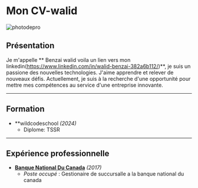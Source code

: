 # Mon CV-walid

![photodepro](https://github.com/user-attachments/assets/75dc9d22-460a-487b-b7ec-fadbe5faac5d)


## Présentation

Je m'appelle ** Benzai walid voila un lien vers mon linkedin(https://www.linkedin.com/in/walid-benzai-382a6b112/)**, je suis un passione des nouvelles technologies. J'aime apprendre et relever de nouveaux défis. Actuellement, je suis à la recherche d'une opportunité pour mettre mes compétences au service d'une entreprise innovante.

---

## Formation

- **wildcodeschool *(2024)*
  - Diplome: TSSR


---

## Expérience professionnelle

- **[Banque National Du Canada](https://www.bnc.ca/)** *(2017)*
  - *Poste occupé* : Gestionaire de succursalle a la banque national du canada



